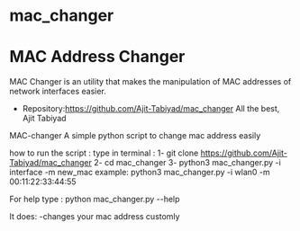 # mac_changer
 MAC Address Changer
 =============== 
 MAC Changer is an utility that makes the manipulation of MAC addresses of network interfaces easier. 
 - Repository:https://github.com/Ajit-Tabiyad/mac_changer
 All the best, Ajit Tabiyad


MAC-changer
A simple python script to change mac address easily

how to run the script :
type in terminal :
1- git clone https://github.com/Ajit-Tabiyad/mac_changer
2- cd mac_changer
3- python3 mac_changer.py -i interface -m new_mac
example: python3 mac_changer.py -i wlan0 -m 00:11:22:33:44:55

For help type : python mac_changer.py --help

It does:
-changes your mac address customly
